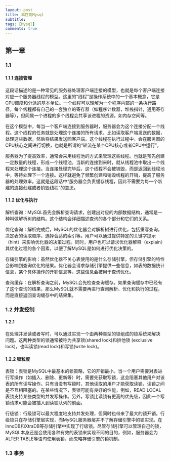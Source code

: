 ```yaml
---
layout: post
title: 高性能Mysql 
subtitle:
tags: [Mysql]
comments: true
---
```


## 第一章

### 1.1 

#### 1.1.1 连接管理
这段话描述的是一种常见的服务器处理客户端连接的模型，也就是每个客户端连接对应一个服务器线程的模型。这里的“线程”是操作系统中的一个基本概念，它是CPU调度和分派的基本单位。一个线程可以理解为一个程序内部的一条执行路径，每个线程都有自己的一套独立的寄存器（如程序计数器，堆栈指针，通用寄存器等），但同属一个进程的多个线程会共享该进程的资源，如内存空间等。

在这个模型中，每当一个客户端连接到服务器时，服务器会为这个连接分配一个线程。这个线程的任务就是处理这个连接的所有请求，比如读取客户端发送的数据，处理这些数据，然后将结果发送回客户端。这个线程在执行过程中，会在服务器的CPU核心之间进行切换，也就是所谓的“轮流在某个CPU核心或者CPU中运行”。

服务器为了提高效率，通常会采用线程池的方式来管理这些线程。也就是预先创建一定数量的线程，形成一个线程池。当新的连接到来时，就从线程池中取出一个线程来处理这个连接。当连接处理完毕后，这个线程不会被销毁，而是返回到线程池中，等待处理下一个连接。这样就避免了频繁创建和销毁线程的开销，提高了服务器的处理效率。这就是这段话中“服务器会负责缓存线程，因此不需要为每一个新建的连接创建或者销毁线程”的意思。

#### 1.1.2 优化与执行

解析查询：MySQL首先会解析查询请求，创建出对应的内部数据结构，通常是一种叫做解析树的结构。这个结构会详细描述查询的各个部分和它们的关系。

优化查询：解析完成后，MySQL的优化器会对解析树进行优化，包括重写查询，决定表的读取顺序，选择合适的索引等。用户可以通过提供特定的关键字提示（hint）来影响优化器的决策过程。同时，用户也可以请求优化器解释（explain）其优化过程的各个因素，以便了解MySQL是如何进行优化决策的。

存储引擎的影响：虽然优化器不关心表使用的是什么存储引擎，但存储引擎的特性会影响到查询优化的结果。优化器会请求存储引擎提供一些信息，如表的数据统计信息，某个具体操作的开销信息等，这些信息会被用于查询优化。

查询缓存：在解析查询之前，MySQL会先检查查询缓存。如果查询缓存中已经有了这个查询的结果，那么MySQL就不需要再进行查询解析、优化和执行的过程，而是直接返回查询缓存中的结果集。


### 1.2 并发控制

#### 1.2.1

在处理并发读或者写时，可以通过实现一个由两种类型的锁组成的锁系统来解决 问题。这两种类型的锁通常被称为共享锁(shared lock)和排他锁 (exclusive lock)，也叫读锁(read lock)和写锁(write lock)。


#### 1.2.2 锁粒度

表锁：表锁是MySQL中最基本的锁策略，它的开销最小。当一个用户需要对表进行写操作（如插入、删除、更新等）时，需要先获取写锁，这会阻塞其他用户对该表的所有读写操作。只有当没有写锁时，其他读取的用户才能获取读锁，读锁之间是不互相阻塞的。在某些情况下，表锁可能有良好的性能，例如，READ LOCAL表锁支持某些类型的并发写操作。另外，写锁比读锁有更高的优先级，因此一个写锁请求可能会被插入到读锁队列的前面。

行级锁：行级锁可以最大程度地支持并发处理，但同时也带来了最大的锁开销。行级锁只在存储引擎层实现，而MySQL服务器层并不了解存储引擎中的锁实现。在InnoDB和XtraDB等存储引擎中实现了行级锁。尽管存储引擎可以管理自己的锁，MySQL本身还是会使用各种有效的表锁来实现不同的目的，例如，服务器会为ALTER TABLE等语句使用表锁，而忽略存储引擎的锁机制。

### 1.3 事务




